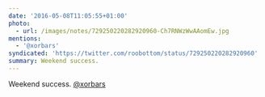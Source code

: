 ```yaml
---
date: '2016-05-08T11:05:55+01:00'
photo:
  - url: /images/notes/729250220282920960-Ch7RNWzWwAAomEw.jpg
mentions:
  - '@xorbars'
syndicated: 'https://twitter.com/roobottom/status/729250220282920960'
summary: Weekend success.
---
```

Weekend success. [@xorbars](https://twitter.com/@xorbars) 
